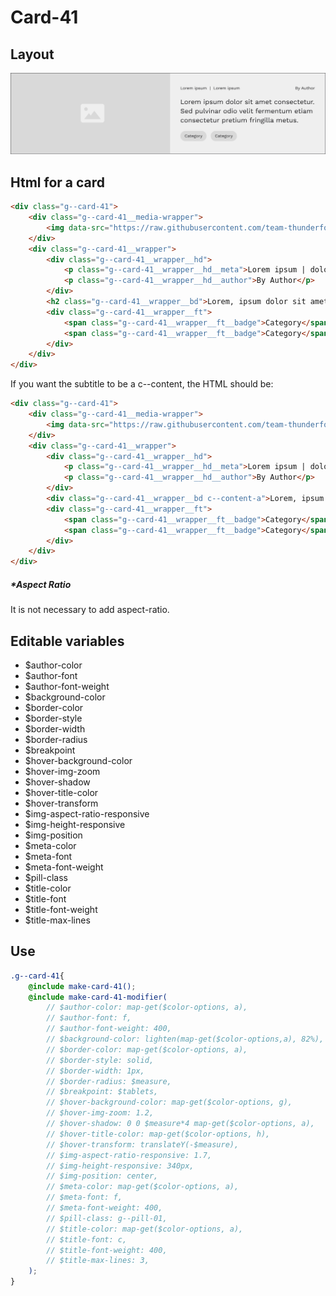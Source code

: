 # Card-41

## Layout

![alt text][card-41]

[card-41]: /src/img/global-components/card/card-41.jpg

## Html for a card

```html
<div class="g--card-41">
    <div class="g--card-41__media-wrapper">
        <img data-src="https://raw.githubusercontent.com/team-thunderfoot/ui/main/src/img/global-components/bg-placeholder.jpg" src="/src/img/global-components/placeholder.jpg" alt="alt text" class="g--card-41__media-wrapper__media g--lazy-01" />
    </div>
    <div class="g--card-41__wrapper">
        <div class="g--card-41__wrapper__hd">
            <p class="g--card-41__wrapper__hd__meta">Lorem ipsum | dolor sit</p>
            <p class="g--card-41__wrapper__hd__author">By Author</p>
        </div>
        <h2 class="g--card-41__wrapper__bd">Lorem, ipsum dolor sit amet consectetur adipisicing elit. Ea atque alias sit adipisci vero ab, repellendus quam delectus recusandae, maxime officiis quisquam porro possimus nostrum aspernatur quo ratione eveniet! Aut!</h2>
        <div class="g--card-41__wrapper__ft">
            <span class="g--card-41__wrapper__ft__badge">Category</span>
            <span class="g--card-41__wrapper__ft__badge">Category</span>
        </div>
    </div>
</div>
```

If you want the subtitle to be a c--content, the HTML should be:
```html
<div class="g--card-41">
    <div class="g--card-41__media-wrapper">
        <img data-src="https://raw.githubusercontent.com/team-thunderfoot/ui/main/src/img/global-components/bg-placeholder.jpg" src="/src/img/global-components/placeholder.jpg" alt="alt text" class="g--card-41__media-wrapper__media g--lazy-01" />
    </div>
    <div class="g--card-41__wrapper">
        <div class="g--card-41__wrapper__hd">
            <p class="g--card-41__wrapper__hd__meta">Lorem ipsum | dolor sit</p>
            <p class="g--card-41__wrapper__hd__author">By Author</p>
        </div>
        <div class="g--card-41__wrapper__bd c--content-a">Lorem, ipsum dolor sit amet consectetur adipisicing elit. Ea atque alias sit adipisci vero ab, repellendus quam delectus recusandae, maxime officiis quisquam porro possimus nostrum aspernatur quo ratione eveniet! Aut!</div>
        <div class="g--card-41__wrapper__ft">
            <span class="g--card-41__wrapper__ft__badge">Category</span>
            <span class="g--card-41__wrapper__ft__badge">Category</span>
        </div>
    </div>
</div>
```

##### \*Aspect Ratio

It is not necessary to add aspect-ratio.

## Editable variables

- $author-color
- $author-font
- $author-font-weight
- $background-color
- $border-color
- $border-style
- $border-width
- $border-radius
- $breakpoint
- $hover-background-color
- $hover-img-zoom
- $hover-shadow
- $hover-title-color
- $hover-transform
- $img-aspect-ratio-responsive
- $img-height-responsive
- $img-position
- $meta-color
- $meta-font
- $meta-font-weight
- $pill-class
- $title-color
- $title-font
- $title-font-weight
- $title-max-lines

## Use

```scss
.g--card-41{
    @include make-card-41();
    @include make-card-41-modifier(
        // $author-color: map-get($color-options, a),
        // $author-font: f,
        // $author-font-weight: 400,
        // $background-color: lighten(map-get($color-options,a), 82%),
        // $border-color: map-get($color-options, a),
        // $border-style: solid,
        // $border-width: 1px,
        // $border-radius: $measure,
        // $breakpoint: $tablets,
        // $hover-background-color: map-get($color-options, g),
        // $hover-img-zoom: 1.2,
        // $hover-shadow: 0 0 $measure*4 map-get($color-options, a),
        // $hover-title-color: map-get($color-options, h),
        // $hover-transform: translateY(-$measure),
        // $img-aspect-ratio-responsive: 1.7,
        // $img-height-responsive: 340px,
        // $img-position: center,
        // $meta-color: map-get($color-options, a),
        // $meta-font: f,
        // $meta-font-weight: 400,
        // $pill-class: g--pill-01,
        // $title-color: map-get($color-options, a),
        // $title-font: c,
        // $title-font-weight: 400,
        // $title-max-lines: 3,
    );
}
```